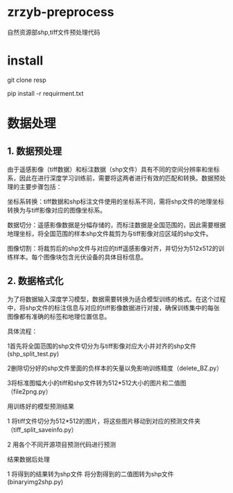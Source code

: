 # zrzyb-preprocess
自然资源部shp,tiff文件预处理代码
# install
git clone resp


pip install -r requirment.txt


# 数据处理
## 1. 数据预处理
由于遥感影像（tiff数据）和标注数据（shp文件）具有不同的空间分辨率和坐标系，因此在进行深度学习训练前，需要将这两者进行有效的匹配和转换。数据预处理的主要步骤包括：

坐标系转换：tiff数据和shp标注文件使用的坐标系不同，需将shp文件的地理坐标转换为与tiff影像对应的图像坐标系。

数据切分：遥感影像数据是分幅存储的，而标注数据是全国范围的，因此需要根据地理坐标，将全国范围的样本shp文件裁剪为与tiff影像对应区域的shp文件。

图像切割：将裁剪后的shp文件与对应的tiff遥感影像对齐，并切分为512x512的训练样本。每个图像块包含光伏设备的具体目标信息。

## 2. 数据格式化
   
为了将数据输入深度学习模型，数据需要转换为适合模型训练的格式。在这个过程中，将shp文件的标注信息与对应的tiff影像数据进行对接，确保训练集中的每张图像都有准确的标签和地理位置信息。

具体流程：

1首先将全国范围的shp文件切分为与tiff影像对应大小并对齐的shp文件(shp_split_test.py)

2删除切分好的shp文件里面的负样本的矢量以免影响训练精度（delete_BZ.py）

3将标准图幅大小的tiff和shp文件转为512*512大小的图片和二值图（file2png.py）

用训练好的模型预测结果

1 将tiff文件切分为512*512的图片，将这些图片移动到对应的预测文件夹（tiff_split_saveinfo.py）

2 用各个不同开源项目预测代码进行预测

结果数据后处理

1 将得到的结果转为shp文件
将分割得到的二值图转为shp文件(binaryimg2shp.py)
